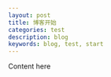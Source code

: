 ```yaml
---
layout: post
title: 博客开始
categories: test
description: blog
keywords: blog, test, start
---
```


Content here
